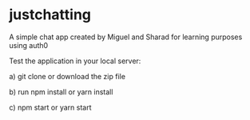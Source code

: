 # justchatting

A simple chat app created by Miguel and Sharad for learning purposes using auth0

Test the application in your local server:

 a) git clone or download the zip file
 
 b) run npm install or yarn install
 
 c) npm start or yarn start
